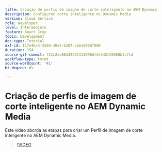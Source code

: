 ```yaml
---
title: Criação de perfis de imagem de corte inteligente no AEM Dynamic Media
description: Configurar corte inteligente no Dynamic Media
version: Cloud Service
role: Developer
level: Intermediate
feature: Smart Crop
topic: Development
doc-type: Tutorial
exl-id: 117e4ba4-2d60-40a6-b267-c2e1d99df808
duration: 154
source-git-commit: f23c2ab86d42531113690df2e342c65060b5c7cd
workflow-type: tm+mt
source-wordcount: '41'
ht-degree: 0%

---
```


# Criação de perfis de imagem de corte inteligente no AEM Dynamic Media

Este vídeo aborda as etapas para criar um Perfil de imagem de corte inteligente no AEM Dynamic Media.

>[!VIDEO](https://video.tv.adobe.com/v/335460?quality=12&learn=on)
